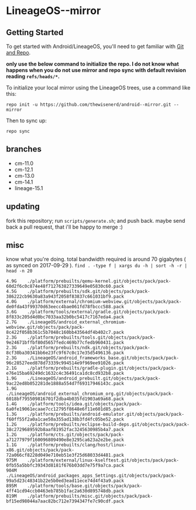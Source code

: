 LineageOS--mirror
=================

Getting Started
---------------

To get started with Android/LineageOS, you'll need to get
familiar with [Git and Repo](https://source.android.com/source/using-repo.html).

**only use the below command to initialize the repo. I do not know what happens
when you do not use mirror and repo sync with default revision
reading ```refs/heads/*```.**

To initialize your local mirror using the LineageOS trees, use a command like this:

    repo init -u https://github.com/thewisenerd/android--mirror.git --mirror

Then to sync up:

    repo sync

branches
--------

 - cm-11.0
 - cm-12.1
 - cm-13.0
 - cm-14.1
 - lineage-15.1

updating
--------

fork this repository; run `scripts/generate.sh`; and push back. maybe send back
a pull request, that i'll be happy to merge :)

misc
----

know what you're doing. total bandwidth required is around 70 gigabytes
( as synced on 2017-09-29 ). `find . -type f | xargs du -h | sort -h -r | head -n 20`

    4.9G    ./platform/prebuilts/qemu-kernel.git/objects/pack/pack-60d2f6c0c874e48f712763827339649e05830c60.pack
    4.5G    ./platform/prebuilts/sdk.git/objects/pack/pack-386222cb9630a83a943f2058f83837c661031bf9.pack
    4.0G    ./platform/external/chromium-webview.git/objects/pack/pack-de0fda43f99370d63eecc4bae061fd78fbccc588.pack
    3.6G    ./platform/tools/external/gradle.git/objects/pack/pack-8f833c205d4d0bc7033aa32b0bc5417c7167eda4.pack
    2.7G    ./LineageOS/android_external_chromium-webview.git/objects/pack/pack-8c422f058b361c5b7048c160bb43564df4b402c7.pack
    2.3G    ./platform/prebuilts/tools.git/objects/pack/pack-9e24671bffbf80d5657fedc469b77cfedb960431.pack
    2.3G    ./platform/prebuilts/ndk.git/objects/pack/pack-8cf30ba30341bb6e23fc9f67c0c17e35d5496136.pack
    2.3G    ./LineageOS/android_frameworks_base.git/objects/pack/pack-96c28527eed878d73339c994514e9f969ee91026.pack
    2.1G    ./platform/prebuilts/gradle-plugin.git/objects/pack/pack-e76e15ba69249dc1632c4c36491ca1dc8cd932b8.pack
    1.9G    ./LineageOS/android_prebuilt.git/objects/pack/pack-9ac22ed8b052281de1888a554d7f69317946143c.pack
    1.9G    ./LineageOS/android_external_chromium_org.git/objects/pack/pack-6018bf795509816701f2dba4b035fd1903a69a68.pack
    1.4G    ./platform/tools/idea.git/objects/pack/pack-6a0fe19061ecaae7cc12795f8648e6f11e601d85.pack
    1.3G    ./platform/prebuilts/android-emulator.git/objects/pack/pack-f60ff55f2a0a1cae50a355ad138b3fd4fc05be52.pack
    1.2G    ./platform/prebuilts/eclipse-build-deps.git/objects/pack/pack-38c2729689592b8aaf81952fac3245630985b4a7.pack
    1.2G    ./platform/cts.git/objects/pack/pack-a71277979f160096809490e8e3295ca623a2e2be.pack
    1.1G    ./platform/prebuilts/clang/host/linux-x86.git/objects/pack/pack-72a066cf8228d049e710eb51e3f25d68033d4481.pack
    975M    ./platform/external/linux-kselftest.git/objects/pack/pack-0fb55a5bbfc39343d8181f676b03dd7e75f9a7ca.pack
    904M    ./LineageOS/android_packages_apps_Settings.git/objects/pack/pack-99a5d23c48341b22e5b0ed3ead11ece74d4f43a9.pack
    895M    ./platform/tools/base.git/objects/pack/pack-4ff41cd94ccb0463eb785b1fac2a630d895748db.pack
    819M    ./platform/prebuilts/misc.git/objects/pack/pack-bf15ed98044a7aac82bc712e7394347fe7c90cdf.pack
